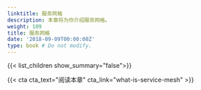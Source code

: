 ```yaml
---
linktitle: 服务网格
description: 本章将为你介绍服务网格。
weight: 109
title: 服务网格
date: '2018-09-09T00:00:00Z'
type: book # Do not modify.
---
```


{{< list_children show_summary="false">}}

{{< cta cta_text="阅读本章" cta_link="what-is-service-mesh" >}}
